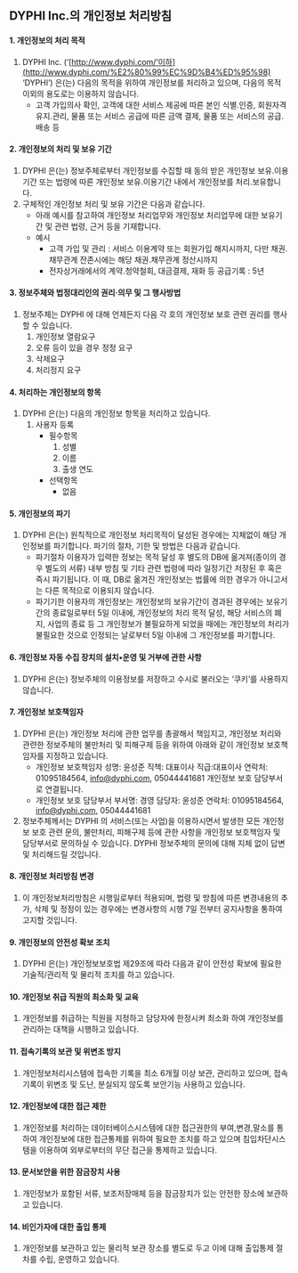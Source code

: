 ## DYPHI Inc.의 개인정보 처리방침

#### 1. 개인정보의 처리 목적
1. DYPHI Inc. (‘[http://www.dyphi.com/’이하](http://www.dyphi.com/%E2%80%99%EC%9D%B4%ED%95%98) ‘DYPHI’) 은(는) 다음의 목적을 위하여 개인정보를 처리하고 있으며, 다음의 목적 이외의 용도로는 이용하지 않습니다.
    - 고객 가입의사 확인, 고객에 대한 서비스 제공에 따른 본인 식별.인증, 회원자격 유지.관리, 물품 또는 서비스 공급에 따른 금액 결제, 물품 또는 서비스의 공급.배송 등

#### 2. 개인정보의 처리 및 보유 기간
1. DYPHI 은(는) 정보주체로부터 개인정보를 수집할 때 동의 받은 개인정보 보유․이용기간 또는 법령에 따른 개인정보 보유․이용기간 내에서 개인정보를 처리․보유합니다.
2. 구체적인 개인정보 처리 및 보유 기간은 다음과 같습니다.
    - 아래 예시를 참고하여 개인정보 처리업무와 개인정보 처리업무에 대한 보유기간 및 관련 법령, 근거 등을 기재합니다.
    - 예시
        - 고객 가입 및 관리 : 서비스 이용계약 또는 회원가입 해지시까지, 다만 채권․채무관계 잔존시에는 해당 채권․채무관계 정산시까지
        - 전자상거래에서의 계약․청약철회, 대금결제, 재화 등 공급기록 : 5년
#### 3. 정보주체와 법정대리인의 권리·의무 및 그 행사방법
1. 정보주체는 DYPHI 에 대해 언제든지 다음 각 호의 개인정보 보호 관련 권리를 행사할 수 있습니다.
    1. 개인정보 열람요구
    2. 오류 등이 있을 경우 정정 요구
    3. 삭제요구
    4. 처리정지 요구
#### 4. 처리하는 개인정보의 항목
1. DYPHI 은(는) 다음의 개인정보 항목을 처리하고 있습니다.
    1. 사용자 등록
        - 필수항목
            1. 성별
            2. 이름
            3. 출생 연도 
        - 선택항목
            - 없음
#### 5. 개인정보의 파기
1. DYPHI 은(는) 원칙적으로 개인정보 처리목적이 달성된 경우에는 지체없이 해당 개인정보를 파기합니다. 파기의 절차, 기한 및 방법은 다음과 같습니다.
    - 파기절차
이용자가 입력한 정보는 목적 달성 후 별도의 DB에 옮겨져(종이의 경우 별도의 서류) 내부 방침 및 기타 관련 법령에 따라 일정기간 저장된 후 혹은 즉시 파기됩니다. 이 때, DB로 옮겨진 개인정보는 법률에 의한 경우가 아니고서는 다른 목적으로 이용되지 않습니다.
    - 파기기한
이용자의 개인정보는 개인정보의 보유기간이 경과된 경우에는 보유기간의 종료일로부터 5일 이내에, 개인정보의 처리 목적 달성, 해당 서비스의 폐지, 사업의 종료 등 그 개인정보가 불필요하게 되었을 때에는 개인정보의 처리가 불필요한 것으로 인정되는 날로부터 5일 이내에 그 개인정보를 파기합니다.
#### 6. 개인정보 자동 수집 장치의 설치•운영 및 거부에 관한 사항
1. DYPHI 은(는) 정보주체의 이용정보를 저장하고 수시로 불러오는 ‘쿠키’를 사용하지 않습니다.
#### 7. 개인정보 보호책임자
1. DYPHI 은(는) 개인정보 처리에 관한 업무를 총괄해서 책임지고, 개인정보 처리와 관련한 정보주체의 불만처리 및 피해구제 등을 위하여 아래와 같이 개인정보 보호책임자를 지정하고 있습니다.
    - 개인정보 보호책임자
성명: 윤성준
직책: 대표이사
직급:대표이사
연락처: 01095184564, [info@dyphi.com](mailto:info@dyphi.com), 05044441681
개인정보 보호 담당부서로 연결됩니다.
    - 개인정보 보호 담당부서
부서명: 경영
담당자: 윤성준
연락처: 01095184564, [info@dyphi.com](mailto:info@dyphi.com), 05044441681
2. 정보주체께서는 DYPHI 의 서비스(또는 사업)을 이용하시면서 발생한 모든 개인정보 보호 관련 문의, 불만처리, 피해구제 등에 관한 사항을 개인정보 보호책임자 및 담당부서로 문의하실 수 있습니다. DYPHI 정보주체의 문의에 대해 지체 없이 답변 및 처리해드릴 것입니다.
#### 8. 개인정보 처리방침 변경
1. 이 개인정보처리방침은 시행일로부터 적용되며, 법령 및 방침에 따른 변경내용의 추가, 삭제 및 정정이 있는 경우에는 변경사항의 시행 7일 전부터 공지사항을 통하여 고지할 것입니다.
#### 9. 개인정보의 안전성 확보 조치
1. DYPHI 은(는) 개인정보보호법 제29조에 따라 다음과 같이 안전성 확보에 필요한 기술적/관리적 및 물리적 조치를 하고 있습니다.
#### 10. 개인정보 취급 직원의 최소화 및 교육
1. 개인정보를 취급하는 직원을 지정하고 담당자에 한정시켜 최소화 하여 개인정보를 관리하는 대책을 시행하고 있습니다.
#### 11. 접속기록의 보관 및 위변조 방지
1. 개인정보처리시스템에 접속한 기록을 최소 6개월 이상 보관, 관리하고 있으며, 접속 기록이 위변조 및 도난, 분실되지 않도록 보안기능 사용하고 있습니다.
#### 12. 개인정보에 대한 접근 제한
1. 개인정보를 처리하는 데이터베이스시스템에 대한 접근권한의 부여,변경,말소를 통하여 개인정보에 대한 접근통제를 위하여 필요한 조치를 하고 있으며 침입차단시스템을 이용하여 외부로부터의 무단 접근을 통제하고 있습니다.
#### 13. 문서보안을 위한 잠금장치 사용
1. 개인정보가 포함된 서류, 보조저장매체 등을 잠금장치가 있는 안전한 장소에 보관하고 있습니다.
#### 14. 비인가자에 대한 출입 통제
1. 개인정보를 보관하고 있는 물리적 보관 장소를 별도로 두고 이에 대해 출입통제 절차를 수립, 운영하고 있습니다.
